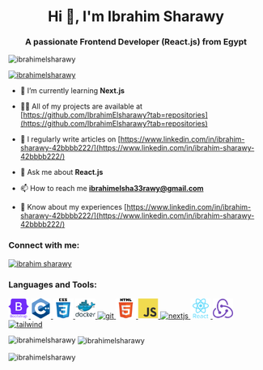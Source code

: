 <h1 align="center">Hi 👋, I'm Ibrahim Sharawy</h1>
<h3 align="center">A passionate Frontend Developer (React.js) from Egypt</h3>

<p align="left"> <img src="https://komarev.com/ghpvc/?username=ibrahimelsharawy&label=Profile%20views&color=0e75b6&style=flat" alt="ibrahimelsharawy" /> </p>

<p align="left"> <a href="https://github.com/ryo-ma/github-profile-trophy"><img src="https://github-profile-trophy.vercel.app/?username=ibrahimelsharawy" alt="ibrahimelsharawy" /></a> </p>

- 🌱 I’m currently learning **Next.js**

- 👨‍💻 All of my projects are available at [https://github.com/IbrahimElsharawy?tab=repositories](https://github.com/IbrahimElsharawy?tab=repositories)

- 📝 I regularly write articles on [https://www.linkedin.com/in/ibrahim-sharawy-42bbbb222/](https://www.linkedin.com/in/ibrahim-sharawy-42bbbb222/)

- 💬 Ask me about **React.js**

- 📫 How to reach me **ibrahimelsha33rawy@gmail.com**

- 📄 Know about my experiences [https://www.linkedin.com/in/ibrahim-sharawy-42bbbb222/](https://www.linkedin.com/in/ibrahim-sharawy-42bbbb222/)

<h3 align="left">Connect with me:</h3>
<p align="left">
<a href="https://linkedin.com/in/ibrahim sharawy" target="blank"><img align="center" src="https://raw.githubusercontent.com/rahuldkjain/github-profile-readme-generator/master/src/images/icons/Social/linked-in-alt.svg" alt="ibrahim sharawy" height="30" width="40" /></a>
</p>

<h3 align="left">Languages and Tools:</h3>
<p align="left"> <a href="https://getbootstrap.com" target="_blank" rel="noreferrer"> <img src="https://raw.githubusercontent.com/devicons/devicon/master/icons/bootstrap/bootstrap-plain-wordmark.svg" alt="bootstrap" width="40" height="40"/> </a> <a href="https://www.w3schools.com/cpp/" target="_blank" rel="noreferrer"> <img src="https://raw.githubusercontent.com/devicons/devicon/master/icons/cplusplus/cplusplus-original.svg" alt="cplusplus" width="40" height="40"/> </a> <a href="https://www.w3schools.com/css/" target="_blank" rel="noreferrer"> <img src="https://raw.githubusercontent.com/devicons/devicon/master/icons/css3/css3-original-wordmark.svg" alt="css3" width="40" height="40"/> </a> <a href="https://www.docker.com/" target="_blank" rel="noreferrer"> <img src="https://raw.githubusercontent.com/devicons/devicon/master/icons/docker/docker-original-wordmark.svg" alt="docker" width="40" height="40"/> </a> <a href="https://git-scm.com/" target="_blank" rel="noreferrer"> <img src="https://www.vectorlogo.zone/logos/git-scm/git-scm-icon.svg" alt="git" width="40" height="40"/> </a> <a href="https://www.w3.org/html/" target="_blank" rel="noreferrer"> <img src="https://raw.githubusercontent.com/devicons/devicon/master/icons/html5/html5-original-wordmark.svg" alt="html5" width="40" height="40"/> </a> <a href="https://developer.mozilla.org/en-US/docs/Web/JavaScript" target="_blank" rel="noreferrer"> <img src="https://raw.githubusercontent.com/devicons/devicon/master/icons/javascript/javascript-original.svg" alt="javascript" width="40" height="40"/> </a> <a href="https://nextjs.org/" target="_blank" rel="noreferrer"> <img src="https://cdn.worldvectorlogo.com/logos/nextjs-2.svg" alt="nextjs" width="40" height="40"/> </a> <a href="https://reactjs.org/" target="_blank" rel="noreferrer"> <img src="https://raw.githubusercontent.com/devicons/devicon/master/icons/react/react-original-wordmark.svg" alt="react" width="40" height="40"/> </a> <a href="https://redux.js.org" target="_blank" rel="noreferrer"> <img src="https://raw.githubusercontent.com/devicons/devicon/master/icons/redux/redux-original.svg" alt="redux" width="40" height="40"/> </a> <a href="https://tailwindcss.com/" target="_blank" rel="noreferrer"> <img src="https://www.vectorlogo.zone/logos/tailwindcss/tailwindcss-icon.svg" alt="tailwind" width="40" height="40"/> </a> </p>

<p><img align="left" src="https://github-readme-stats.vercel.app/api/top-langs?username=ibrahimelsharawy&show_icons=true&locale=en&layout=compact" alt="ibrahimelsharawy" /></p>

<p>&nbsp;<img align="center" src="https://github-readme-stats.vercel.app/api?username=ibrahimelsharawy&show_icons=true&locale=en" alt="ibrahimelsharawy" /></p>

<p><img align="center" src="https://github-readme-streak-stats.herokuapp.com/?user=ibrahimelsharawy&" alt="ibrahimelsharawy" /></p>


